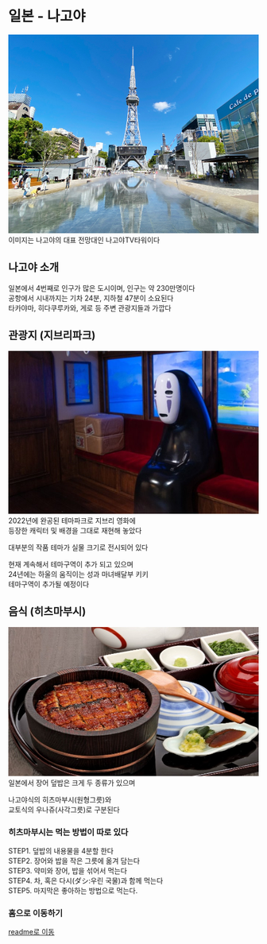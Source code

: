 # 일본 - 나고야
<img src="../image/이윤창1번.jpg" width="800" height="400"/>
이미지는 나고야의 대표 전망대인 나고야TV타워이다  

## 나고야 소개
일본에서 4번째로 인구가 많은 도시이며, 인구는 약 230만명이다  
공항에서 시내까지는 기차 24분, 지하철 47분이 소요된다  
타카야마, 히다쿠루카와, 게로 등 주변 관광지들과 가깝다

## 관광지 (지브리파크)
![지브리파크](../image/이윤창4번.jpg)
2022년에 완공된 테마파크로 지브리 영화에   
등장한 캐릭터 및 배경을 그대로 재현해 놓았다

대부분의 작품 테마가 실물 크기로 전시되어 있다

현재 계속해서 테마구역이 추가 되고 있으며  
24년에는 하울의 움직이는 성과 마녀배달부 키키  
테마구역이 추가될 예정이다


## 음식 (히츠마부시)
<img src="../image/이윤창2번.jpg" width="800" height="300"/>
일본에서 장어 덮밥은 크게 두 종류가 있으며  

나고야식의 히츠마부시(원형그릇)와   
교토식의 우나쥬(사각그릇)로 구분된다

### 히츠마부시는 먹는 방법이 따로 있다  
STEP1. 덮밥의 내용물을 4분할 한다  
STEP2. 장어와 밥을 작은 그릇에 옮겨 담는다  
STEP3. 약미와 장어, 밥을 섞어서 먹는다  
STEP4. 차, 혹은 다시(ダシ:우린 국물)과 함께 먹는다  
STEP5. 마지막은 좋아하는 방법으로 먹는다.  

  
    
### 홈으로 이동하기
[readme로 이동](../README.md)
